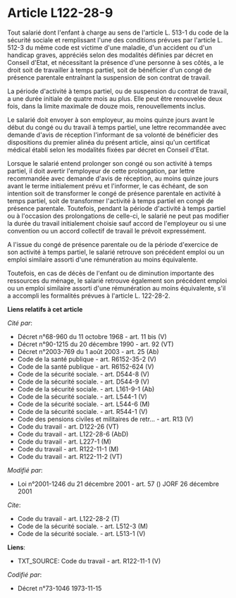 # Article L122-28-9

Tout salarié dont l'enfant à charge au sens de l'article L. 513-1 du code de la sécurité sociale et remplissant l'une des
conditions prévues par l'article L. 512-3 du même code est victime d'une maladie, d'un accident ou d'un handicap graves,
appréciés selon des modalités définies par décret en Conseil d'Etat, et nécessitant la présence d'une personne à ses côtés, a
le droit soit de travailler à temps partiel, soit de bénéficier d'un congé de présence parentale entraînant la suspension de
son contrat de travail.

La période d'activité à temps partiel, ou de suspension du contrat de travail, a une durée initiale de quatre mois au plus.
Elle peut être renouvelée deux fois, dans la limite maximale de douze mois, renouvellements inclus.

Le salarié doit envoyer à son employeur, au moins quinze jours avant le début du congé ou du travail à temps partiel, une
lettre recommandée avec demande d'avis de réception l'informant de sa volonté de bénéficier des dispositions du premier
alinéa du présent article, ainsi qu'un certificat médical établi selon les modalités fixées par décret en Conseil d'Etat.

Lorsque le salarié entend prolonger son congé ou son activité à temps partiel, il doit avertir l'employeur de cette
prolongation, par lettre recommandée avec demande d'avis de réception, au moins quinze jours avant le terme initialement
prévu et l'informer, le cas échéant, de son intention soit de transformer le congé de présence parentale en activité à temps
partiel, soit de transformer l'activité à temps partiel en congé de présence parentale. Toutefois, pendant la période
d'activité à temps partiel ou à l'occasion des prolongations de celle-ci, le salarié ne peut pas modifier la durée du travail
initialement choisie sauf accord de l'employeur ou si une convention ou un accord collectif de travail le prévoit
expressément.

A l'issue du congé de présence parentale ou de la période d'exercice de son activité à temps partiel, le salarié retrouve son
précédent emploi ou un emploi similaire assorti d'une rémunération au moins équivalente.

Toutefois, en cas de décès de l'enfant ou de diminution importante des ressources du ménage, le salarié retrouve également
son précédent emploi ou un emploi similaire assorti d'une rémunération au moins équivalente, s'il a accompli les formalités
prévues à l'article L. 122-28-2.

**Liens relatifs à cet article**

_Cité par_:

  - Décret n°68-960 du 11 octobre 1968 - art. 11 bis (V)
  - Décret n°90-1215 du 20 décembre 1990 - art. 92 (VT)
  - Décret n°2003-769 du 1 août 2003 - art. 25 (Ab)
  - Code de la santé publique - art. R6152-35-2 (V)
  - Code de la santé publique - art. R6152-624 (V)
  - Code de la sécurité sociale. - art. D544-8 (V)
  - Code de la sécurité sociale. - art. D544-9 (V)
  - Code de la sécurité sociale. - art. L161-9-1 (Ab)
  - Code de la sécurité sociale. - art. L544-1 (V)
  - Code de la sécurité sociale. - art. L544-6 (M)
  - Code de la sécurité sociale. - art. R544-1 (V)
  - Code des pensions civiles et militaires de retr... - art. R13 (V)
  - Code du travail - art. D122-26 (VT)
  - Code du travail - art. L122-28-6 (AbD)
  - Code du travail - art. L227-1 (M)
  - Code du travail - art. R122-11-1 (M)
  - Code du travail - art. R122-11-2 (VT)

_Modifié par_:

  - Loi n°2001-1246 du 21 décembre 2001 - art. 57 () JORF 26 décembre 2001

_Cite_:

  - Code du travail - art. L122-28-2 (T)
  - Code de la sécurité sociale. - art. L512-3 (M)
  - Code de la sécurité sociale. - art. L513-1 (V)

**Liens**:

  - TXT_SOURCE: Code du travail - art. R122-11-1 (V)

_Codifié par_:

  - Décret n°73-1046 1973-11-15
